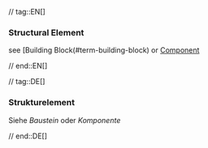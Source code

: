 // tag::EN[]
### Structural Element

see [Building Block(#term-building-block) or [Component](#term-component)


// end::EN[]

// tag::DE[]
### Strukturelement

Siehe *Baustein* oder *Komponente*



// end::DE[]


